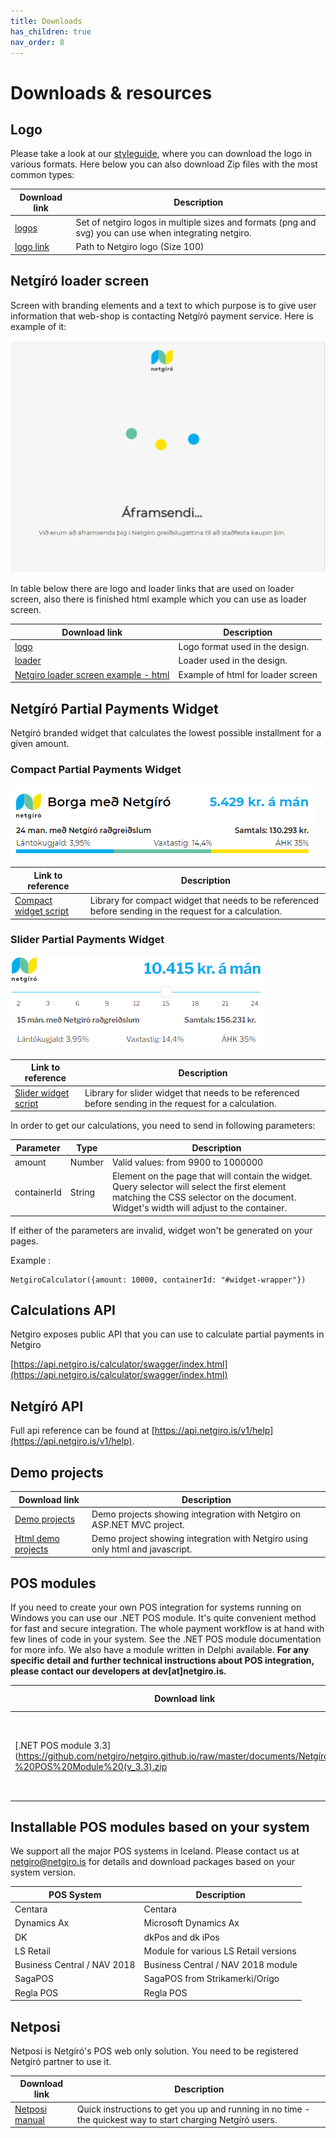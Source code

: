 ```yaml
---
title: Downloads
has_children: true
nav_order: 8
---
```


# Downloads & resources

## Logo

Please take a look at our [styleguide](https://netgiro.frontify.com/d/8oC7BJpSmcsa/brand-guidelines#/design-system/logo), where you can download the logo in various formats. Here below you can also download Zip files with the most common types:

| Download link | Description |
| ------------- | ------------- |
| [logos](https://github.com/netgiro/netgiro.github.io/raw/master/images/logo.zip) | Set of netgiro logos in multiple sizes and formats (png and svg) you can use when integrating netgiro. |
| [logo link](https://raw.githubusercontent.com/netgiro/netgiro.github.io/master/images/Netgiro_Logo_100.png) | Path to Netgiro logo (Size 100) |

## Netgíró loader screen

Screen with branding elements and a text to which purpose is to give user information that web-shop is contacting Netgíró payment service. Here is example of it:

<img src="https://raw.githubusercontent.com/netgiro/netgiro.github.io/master/images/Netgiro-loader-screen-example.png" alt="loader-screen-example">

In table below there are logo and loader links that are used on loader screen, also there is finished html example which you can use as loader screen.

| Download link | Description |
| ------------- | ------------- |
| [logo](https://static.netgiro.is/assets/logo/logo-light-bg.svg) | Logo format used in the design. |
| [loader](https://static.netgiro.is/assets/loaders/dot-loader.gif) | Loader used in the design. |
| [Netgiro loader screen example - html](https://raw.githubusercontent.com/netgiro/netgiro.github.io/master/documents/NetgiroRedirectPage.html) | Example of html for loader screen |

## Netgíró Partial Payments Widget

Netgíró branded widget that calculates the lowest possible installment for a given amount.

### Compact Partial Payments Widget

<img src="images/pp-widget-compact.png?raw=true" alt="widget.png">

| Link to reference | Description |
| ------------- | ------------- |
| [Compact widget script](https://static.netgiro.is/dist/scripts/pp-widget-compact/pp-widget-compact.js) | Library for compact widget that needs to be referenced before sending in the request for a calculation. |

### Slider Partial Payments Widget

<img src="images/pp-slider-widget.png?raw=true" alt="widget.png">

| Link to reference | Description |
| ------------- | ------------- |
| [Slider widget script](https://static.netgiro.is/dist/scripts/pp-widget/pp-widget.js) | Library for slider widget that needs to be referenced before sending in the request for a calculation. |

In order to get our calculations, you need to send in following parameters:

| Parameter | Type | Description |
| ------------- | ------------- | ------------- |
| amount | Number | Valid values: from 9900 to 1000000 |
| containerId | String | Element on the page that will contain the widget. Query selector will select the first element matching the CSS selector on the document. Widget's width will adjust to the container. |

If either of the parameters are invalid, widget won't be generated on your pages.

Example :
~~~
NetgiroCalculator({amount: 10000, containerId: "#widget-wrapper"})
~~~

## Calculations API

Netgiro exposes public API that you can use to calculate partial payments in Netgiro

[https://api.netgiro.is/calculator/swagger/index.html](https://api.netgiro.is/calculator/swagger/index.html)

## Netgíró API

Full api reference can be found at [https://api.netgiro.is/v1/help](https://api.netgiro.is/v1/help).

## Demo projects

| Download link | Description |
| ------------- | ------------- |
| [Demo projects](https://github.com/netgiro/netgiro.github.io/raw/master/documents/demos/NetgiroDemos.zip) | Demo projects showing integration with Netgiro on ASP.NET MVC project. |
| [Html demo projects](https://github.com/netgiro/netgiro.github.io/raw/master/documents/demos/Netgiro%20-%20html%20demos.zip) | Demo project showing integration with Netgiro using only html and javascript. |

## POS modules

If you need to create your own POS integration for systems running on Windows you can use our .NET POS module. It's quite convenient method for fast and secure integration. The whole payment workflow is at hand with few lines of code in your system. See the .NET POS module documentation for more info. We also have a module written in Delphi available. 
<b>For any specific detail and further technical instructions about POS integration, please contact our developers at dev[at]netgiro.is.</b>

| Download link | Description | Last updated | Details |
| ------------- | ------------- | ------------- | ------------- |
| [.NET POS module 3.3](https://github.com/netgiro/netgiro.github.io/raw/master/documents/Netgíró%20-%20POS%20Module%20(v_3.3).zip | 	.NET POS module (version 3.2). Supports .NET 3.5 and .NET 4.0+ | 29.4.2019. | Documentation included  |

## Installable POS modules based on your system

We support all the major POS systems in Iceland. Please contact us at [netgiro@netgiro.is](mailto:netgiro@netgiro.is) for details and download packages based on your system version.

| POS System | Description | 
| ------------- | ------------- | 
| Centara |	Centara | 
| Dynamics Ax |	Microsoft Dynamics Ax |  
| DK |	dkPos and dk iPos |  
| LS Retail |	Module for various LS Retail versions  |   
| Business Central / NAV 2018  |		Business Central / NAV 2018 module |
| SagaPOS |	SagaPOS from Strikamerki/Origo |   
| Regla POS |	Regla POS |  

## Netposi

Netposi is Netgíró's POS web only solution. You need to be registered Netgíró partner to use it.

| Download link | Description |
| ------------- | ------------- |
| [Netposi manual](https://github.com/netgiro/netgiro.github.io/raw/master/documents/Netposa-lei%C3%B0beiningar-v1.0.pdf) |	Quick instructions to get you up and running in no time - the quickest way to start charging Netgíró users. |

